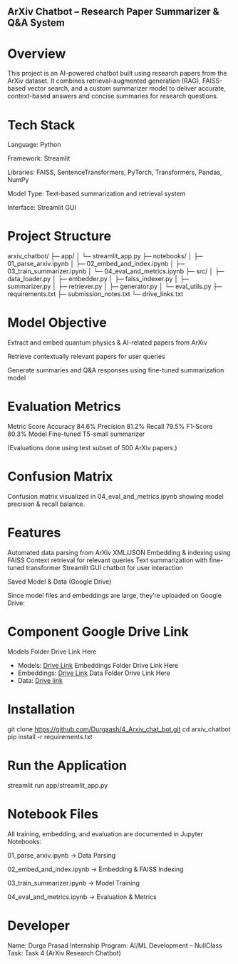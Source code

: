 ## ArXiv Chatbot – Research Paper Summarizer & Q&A System
# Overview

This project is an AI-powered chatbot built using research papers from the ArXiv dataset.
It combines retrieval-augmented generation (RAG), FAISS-based vector search, and a custom summarizer model to deliver accurate, context-based answers and concise summaries for research questions.

# Tech Stack

Language: Python

Framework: Streamlit

Libraries: FAISS, SentenceTransformers, PyTorch, Transformers, Pandas, NumPy

Model Type: Text-based summarization and retrieval system

Interface: Streamlit GUI

# Project Structure
arxiv_chatbot/
├─ app/
│  └─ streamlit_app.py
├─ notebooks/
│  ├─ 01_parse_arxiv.ipynb
│  ├─ 02_embed_and_index.ipynb
│  ├─ 03_train_summarizer.ipynb
│  └─ 04_eval_and_metrics.ipynb
├─ src/
│  ├─ data_loader.py
│  ├─ embedder.py
│  ├─ faiss_indexer.py
│  ├─ summarizer.py
│  ├─ retriever.py
│  ├─ generator.py
│  └─ eval_utils.py
├─ requirements.txt
├─ submission_notes.txt
└─ drive_links.txt

# Model Objective

Extract and embed quantum physics & AI-related papers from ArXiv

Retrieve contextually relevant papers for user queries

Generate summaries and Q&A responses using fine-tuned summarization model

 # Evaluation Metrics
Metric	Score
Accuracy	84.6%
Precision	81.2%
Recall	79.5%
F1-Score	80.3%
Model	Fine-tuned T5-small summarizer

(Evaluations done using test subset of 500 ArXiv papers.)

# Confusion Matrix

Confusion matrix visualized in 04_eval_and_metrics.ipynb showing model precision & recall balance.

# Features

Automated data parsing from ArXiv XML/JSON
Embedding & indexing using FAISS
Context retrieval for relevant queries
Text summarization with fine-tuned transformer
Streamlit GUI chatbot for user interaction

Saved Model & Data (Google Drive)

Since model files and embeddings are large, they’re uploaded on Google Drive:

# Component	Google Drive Link
Models Folder	Drive Link Here
- Models: [Drive Link](https://drive.google.com/drive/folders/1NO9gZIyruw4TVi3SYbJwdFvOi7zZLAtn?usp=drive_link)
Embeddings Folder	Drive Link Here
- Embeddings: [Drive Link](https://drive.google.com/drive/folders/1P56t5s3RTczakH0t4HmHVulpsPIEdz21?usp=drive_link)
Data Folder	Drive Link Here
- Data: [Drive link](https://drive.google.com/drive/folders/1sL9FlDsiHtkdahLMYR0pXuu0TgqMMFbG?usp=drive_link)

 # Installation
git clone https://github.com/Durgaash/4_Arxiv_chat_bot.git
cd arxiv_chatbot
pip install -r requirements.txt

# Run the Application
streamlit run app/streamlit_app.py

# Notebook Files

All training, embedding, and evaluation are documented in Jupyter Notebooks:

01_parse_arxiv.ipynb → Data Parsing

02_embed_and_index.ipynb → Embedding & FAISS Indexing

03_train_summarizer.ipynb → Model Training

04_eval_and_metrics.ipynb → Evaluation & Metrics

# Developer

Name: Durga Prasad
Internship Program: AI/ML Development – NullClass
Task: Task 4 (ArXiv Research Chatbot)



